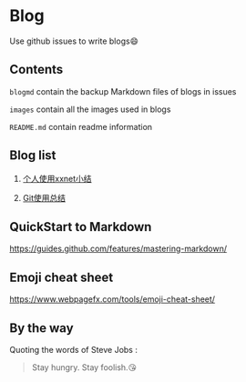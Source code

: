 # Blog
Use github issues to write blogs:smile:

## Contents
`blogmd` contain the backup Markdown files of blogs in issues

`images` contain all the images used in blogs

`README.md` contain readme information

## Blog list
1. [个人使用xxnet小结](https://github.com/uniqueyehu/blog/blob/master/blogmd/xxnet.md)

2. [Git使用总结](https://github.com/uniqueyehu/blog/blob/master/blogmd/git.md)

## QuickStart to Markdown
https://guides.github.com/features/mastering-markdown/

## Emoji cheat sheet
https://www.webpagefx.com/tools/emoji-cheat-sheet/

## By the way
Quoting the words of Steve Jobs :
> Stay hungry. Stay foolish.:kissing_heart:
